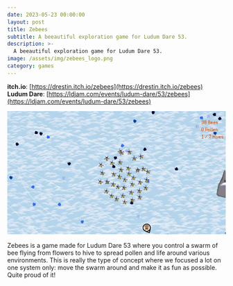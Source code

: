 ```yaml
---
date: 2023-05-23 00:00:00
layout: post
title: Zebees
subtitle: A beeautiful exploration game for Ludum Dare 53.
description: >-
  A beeautiful exploration game for Ludum Dare 53.
image: /assets/img/zebees_logo.png
category: games
---
```


**itch.io**: [https://drestin.itch.io/zebees](https://drestin.itch.io/zebees)  
**Ludum Dare**: [https://ldjam.com/events/ludum-dare/53/zebees](https://ldjam.com/events/ludum-dare/53/zebees)

![zebees gameplay 2](/assets/img/zebees_gameplay_2.png)

Zebees is a game made for Ludum Dare 53 where you control a swarm of bee flying from flowers to hive to spread pollen and life around various environments.
This is really the type of concept where we focused a lot on one system only: move the swarm around and make it as fun as possible. Quite proud of it!

